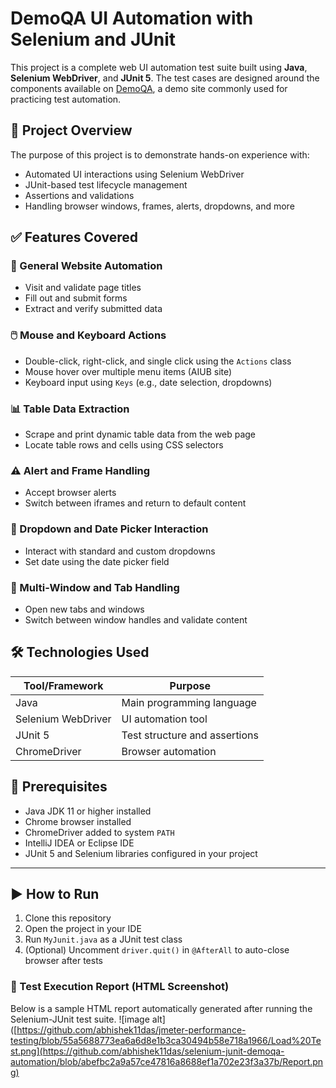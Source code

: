 # DemoQA UI Automation with Selenium and JUnit

This project is a complete web UI automation test suite built using **Java**, **Selenium WebDriver**, and **JUnit 5**. The test cases are designed around the components available on [DemoQA](https://demoqa.com), a demo site commonly used for practicing test automation.

## 🧪 Project Overview

The purpose of this project is to demonstrate hands-on experience with:
- Automated UI interactions using Selenium WebDriver
- JUnit-based test lifecycle management
- Assertions and validations
- Handling browser windows, frames, alerts, dropdowns, and more

## ✅ Features Covered

### 📄 General Website Automation
- Visit and validate page titles
- Fill out and submit forms
- Extract and verify submitted data

### 🖱️ Mouse and Keyboard Actions
- Double-click, right-click, and single click using the `Actions` class
- Mouse hover over multiple menu items (AIUB site)
- Keyboard input using `Keys` (e.g., date selection, dropdowns)

### 📊 Table Data Extraction
- Scrape and print dynamic table data from the web page
- Locate table rows and cells using CSS selectors

### ⚠️ Alert and Frame Handling
- Accept browser alerts
- Switch between iframes and return to default content

### 🧭 Dropdown and Date Picker Interaction
- Interact with standard and custom dropdowns
- Set date using the date picker field

### 🔗 Multi-Window and Tab Handling
- Open new tabs and windows
- Switch between window handles and validate content

## 🛠️ Technologies Used

| Tool/Framework | Purpose                        |
|----------------|--------------------------------|
| Java           | Main programming language      |
| Selenium WebDriver | UI automation tool         |
| JUnit 5        | Test structure and assertions  |
| ChromeDriver   | Browser automation             |

## 🔧 Prerequisites

- Java JDK 11 or higher installed  
- Chrome browser installed  
- ChromeDriver added to system `PATH`  
- IntelliJ IDEA or Eclipse IDE  
- JUnit 5 and Selenium libraries configured in your project

---

## ▶️ How to Run

1. Clone this repository  
2. Open the project in your IDE  
3. Run `MyJunit.java` as a JUnit test class  
4. (Optional) Uncomment `driver.quit()` in `@AfterAll` to auto-close browser after tests

### 🧾 Test Execution Report (HTML Screenshot)
Below is a sample HTML report automatically generated after running the Selenium-JUnit test suite.
![image alt]([https://github.com/abhishek11das/jmeter-performance-testing/blob/55a5688773ea6a6d8e1b3ca30494b58e718a1966/Load%20Test.png](https://github.com/abhishek11das/selenium-junit-demoqa-automation/blob/abefbc2a9a57ce47816a8688ef1a702e23f3a37b/Report.png)

